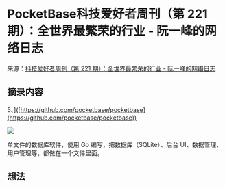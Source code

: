 # PocketBase科技爱好者周刊（第 221 期）：全世界最繁荣的行业 - 阮一峰的网络日志
来源：[科技爱好者周刊（第 221 期）：全世界最繁荣的行业 - 阮一峰的网络日志](https://www.ruanyifeng.com/blog/2022/09/weekly-issue-221.html)

## 摘录内容

5、]([https://github.com/pocketbase/pocketbase](https://github.com/pocketbase/pocketbase))

![](https://cdn.beekka.com/blogimg/asset/202207/bg2022070903.webp)

单文件的数据库软件，使用 Go 编写，把数据库（SQLite）、后台 UI、数据管理、用户管理等，都做在一个文件里面。

## 想法
